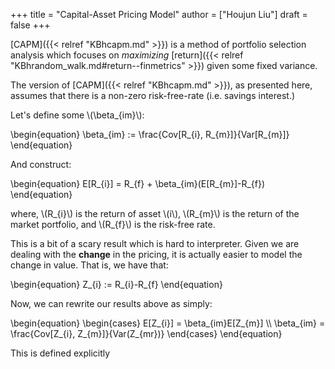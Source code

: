+++
title = "Capital-Asset Pricing Model"
author = ["Houjun Liu"]
draft = false
+++

[CAPM]({{< relref "KBhcapm.md" >}}) is a method of portfolio selection analysis which focuses on _maximizing_ [return]({{< relref "KBhrandom_walk.md#return--finmetrics" >}}) given some fixed variance.

The version of [CAPM]({{< relref "KBhcapm.md" >}}), as presented here, assumes that there is a non-zero risk-free-rate (i.e. savings interest.)

Let's define some \\(\beta\_{im}\\):

\begin{equation}
\beta\_{im} := \frac{Cov[R\_{i}, R\_{m}]}{Var[R\_{m}]}
\end{equation}

And construct:

\begin{equation}
E[R\_{i}] = R\_{f} + \beta\_{im}(E[R\_{m}]-R\_{f})
\end{equation}

where, \\(R\_{i}\\) is the return of asset \\(i\\), \\(R\_{m}\\) is the return of the market portfolio, and \\(R\_{f}\\) is the risk-free rate.

This is a bit of a scary result which is hard to interpreter. Given we are dealing with the **change** in the pricing, it is actually easier to model the change in value. That is, we have that:

\begin{equation}
Z\_{i} := R\_{i}-R\_{f}
\end{equation}

Now, we can rewrite our results above as simply:

\begin{equation}
\begin{cases}
E[Z\_{i}] = \beta\_{im}E[Z\_{m}] \\\\
\beta\_{im} = \frac{Cov[Z\_{i}, Z\_{m}]}{Var(Z\_{mr})}
\end{cases}
\end{equation}

This is defined explicitly